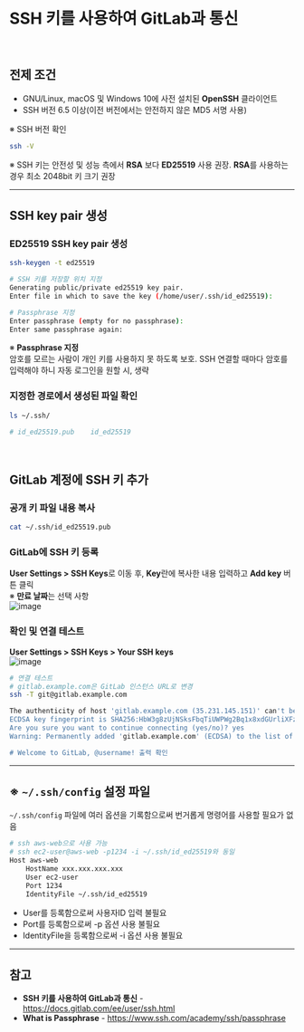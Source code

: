 # SSH 키를 사용하여 GitLab과 통신

<br>

## 전제 조건
- GNU/Linux, macOS 및 Windows 10에 사전 설치된 **OpenSSH** 클라이언트
- SSH 버전 6.5 이상(이전 버전에서는 안전하지 않은 MD5 서명 사용)

※ SSH 버전 확인  
```bash
ssh -V
```

※ SSH 키는 안전성 및 성능 측에서 **RSA** 보다 **ED25519** 사용 권장. **RSA**를 사용하는 경우 최소 2048bit 키 크기 권장

<hr>

## SSH key pair 생성
### ED25519 SSH key pair 생성
```bash
ssh-keygen -t ed25519

# SSH 키를 저장할 위치 지정
Generating public/private ed25519 key pair.
Enter file in which to save the key (/home/user/.ssh/id_ed25519):

# Passphrase 지정
Enter passphrase (empty for no passphrase):
Enter same passphrase again:
```

※ **Passphrase 지정**  
암호를 모르는 사람이 개인 키를 사용하지 못 하도록 보호. SSH 연결할 때마다 암호를 입력해야 하니 자동 로그인을 원할 시, 생략

### 지정한 경로에서 생성된 파일 확인
```bash
ls ~/.ssh/

# id_ed25519.pub    id_ed25519
```

<br>

## GitLab 계정에 SSH 키 추가
### 공개 키 파일 내용 복사
```bash
cat ~/.ssh/id_ed25519.pub
```

### GitLab에 SSH 키 등록
**User Settings > SSH Keys**로 이동 후, **Key**란에 복사한 내용 입력하고 **Add key** 버튼 클릭  
※ **만료 날짜**는 선택 사항  
![image](https://user-images.githubusercontent.com/46125158/184799488-f40d92bf-d432-4b05-a532-bc92f3907e82.png)

### 확인 및 연결 테스트
**User Settings > SSH Keys > Your SSH keys**  
![image](https://user-images.githubusercontent.com/46125158/184799213-75b24f73-1d46-4f1b-a36e-bcdf99c6d525.png)

```bash
# 연결 테스트
# gitlab.example.com은 GitLab 인스턴스 URL로 변경
ssh -T git@gitlab.example.com

The authenticity of host 'gitlab.example.com (35.231.145.151)' can't be established.
ECDSA key fingerprint is SHA256:HbW3g8zUjNSksFbqTiUWPWg2Bq1x8xdGUrliXFzSnUw.
Are you sure you want to continue connecting (yes/no)? yes
Warning: Permanently added 'gitlab.example.com' (ECDSA) to the list of known hosts.

# Welcome to GitLab, @username! 출력 확인
```

<hr>

## ※ `~/.ssh/config` 설정 파일
`~/.ssh/config` 파일에 여러 옵션을 기록함으로써 번거롭게 명령어를 사용할 필요가 없음

```bash
# ssh aws-web으로 사용 가능
# ssh ec2-user@aws-web -p1234 -i ~/.ssh/id_ed25519와 동일
Host aws-web
    HostName xxx.xxx.xxx.xxx
    User ec2-user
    Port 1234
    IdentityFile ~/.ssh/id_ed25519
```
- User를 등록함으로써 사용자ID 입력 불필요
- Port를 등록함으로써 -p 옵션 사용 불필요
- IdentityFile을 등록함으로써 -i 옵션 사용 불필요

<hr>

## 참고
- **SSH 키를 사용하여 GitLab과 통신** - https://docs.gitlab.com/ee/user/ssh.html
- **What is Passphrase** - https://www.ssh.com/academy/ssh/passphrase
